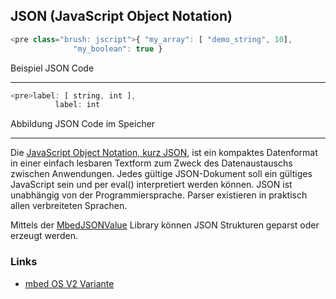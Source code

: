 ## JSON (JavaScript Object Notation)

```js
<pre class="brush: jscript">{ "my_array": [ "demo_string", 10], 
              "my_boolean": true }								

```

Beispiel JSON Code

- - -

```js
<pre>label: [ string, int ],
          label: int              
```

Abbildung JSON Code im Speicher 

- - - 

Die [JavaScript Object Notation, kurz JSON](http://de.wikipedia.org/wiki/JavaScript_Object_Notation), ist ein kompaktes Datenformat in einer einfach lesbaren Textform zum Zweck des Datenaustauschs zwischen Anwendungen. Jedes gültige JSON-Dokument soll ein gültiges JavaScript sein und per eval() interpretiert werden können. JSON ist unabhängig von der Programmiersprache. Parser existieren in praktisch allen verbreiteten Sprachen.

Mittels der [MbedJSONValue](http://developer.mbed.org/users/samux/code/MbedJSONValue/) Library können JSON Strukturen geparst oder erzeugt werden.

### Links

*  [mbed OS V2 Variante](https://developer.mbed.org/compiler/#import:/teams/smdiotkit2ch/code/JSONParser/)
